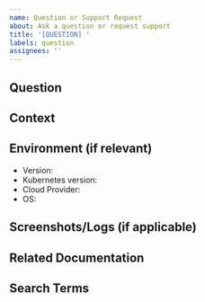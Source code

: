 ```yaml
---
name: Question or Support Request
about: Ask a question or request support
title: '[QUESTION] '
labels: question
assignees: ''
---
```


## Question

<!-- Clearly state your question -->

## Context

<!-- Provide any relevant context for your question -->
<!-- What are you trying to accomplish? What have you tried so far? -->

## Environment (if relevant)

<!-- If your question relates to a specific environment, please provide details -->
- Version: <!-- e.g., v0.1.0 -->
- Kubernetes version: <!-- e.g., v1.25.0 -->
- Cloud Provider: <!-- e.g., AWS, GCP, Azure -->
- OS: <!-- e.g., Ubuntu 22.04, macOS 13 -->

## Screenshots/Logs (if applicable)

<!-- If relevant, include any screenshots or logs -->

## Related Documentation

<!-- Have you already checked any related documentation? If so, please link it here -->

## Search Terms

<!-- What terms did you search for before opening this question? -->
<!-- This helps us improve our documentation and search functionality -->
